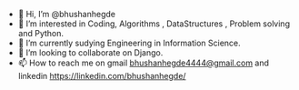 - 👋 Hi, I’m @bhushanhegde
- 👀 I’m interested in Coding, Algorithms , DataStructures , Problem solving and Python.
- 🌱 I’m currently sudying Engineering in Information Science.
- 💞️ I’m looking to collaborate on Django.
- 📫 How to reach me on gmail bhushanhegde4444@gmail.com and linkedin https://linkedin.com/bhushanhegde/

<!---
bhushanhegde/bhushanhegde is a ✨ special ✨ repository because its `README.md` (this file) appears on your GitHub profile.
You can click the Preview link to take a look at your changes.
--->

